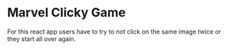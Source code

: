 <h1>Marvel Clicky Game</h1>

For this react app users have to try to not click on the same image twice or they start all over again.

